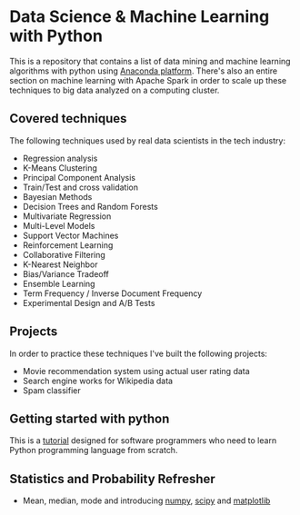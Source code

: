 # Data Science & Machine Learning with Python

This is a repository that contains a list of data mining and machine learning algorithms with python using <a href="https://www.continuum.io/why-anaconda">Anaconda platform</a>. There's also an entire section on machine learning with Apache Spark in order to scale up these techniques to big data analyzed on a computing cluster.

## Covered techniques 

The following techniques used by real data scientists in the tech industry:

* Regression analysis
* K-Means Clustering
* Principal Component Analysis
* Train/Test and cross validation
* Bayesian Methods
* Decision Trees and Random Forests
* Multivariate Regression
* Multi-Level Models
* Support Vector Machines
* Reinforcement Learning
* Collaborative Filtering
* K-Nearest Neighbor
* Bias/Variance Tradeoff
* Ensemble Learning
* Term Frequency / Inverse Document Frequency
* Experimental Design and A/B Tests

## Projects 

In order to practice these techniques I've built the following projects:

* Movie recommendation system using actual user rating data
* Search engine works for Wikipedia data
* Spam classifier

## Getting started with python

This is a <a href="http://www.tutorialspoint.com/python/index.htm">tutorial</a> designed for software programmers who need to learn Python programming language from scratch.

## Statistics and Probability Refresher

* Mean, median, mode and introducing <a href="http://www.numpy.org/">numpy</a>, <a href="https://www.scipy.org/">scipy</a> and <a href="http://matplotlib.org/">matplotlib</a>